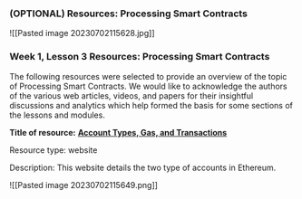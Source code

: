 ### (OPTIONAL) Resources: Processing Smart Contracts

![[Pasted image 20230702115628.jpg]]

### Week 1, Lesson 3 Resources: Processing Smart Contracts

The following resources were selected to provide an overview of the topic of Processing Smart Contracts. We would like to acknowledge the authors of the various web articles, videos, and papers for their insightful discussions and analytics which help formed the basis for some sections of the lessons and modules.

**Title of resource:** [**Account Types, Gas, and Transactions**](http://ethdocs.org/en/latest/contracts-and-transactions/account-types-gas-and-transactions.html)

Resource type: website

Description: This website details the two type of accounts in Ethereum.

![[Pasted image 20230702115649.png]]

